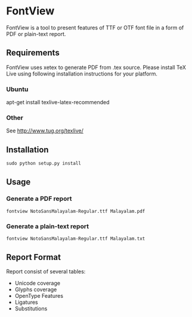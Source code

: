 # FontView

FontView is a tool to present features of TTF or OTF font file in a form of PDF or plain-text report.

## Requirements

FontView uses xetex to generate PDF from .tex source. Please install TeX Live using
following installation instructions for your platform.

### Ubuntu

apt-get install texlive-latex-recommended

### Other

See http://www.tug.org/texlive/

## Installation

    sudo python setup.py install

## Usage

### Generate a PDF report

    fontview NotoSansMalayalam-Regular.ttf Malayalam.pdf

### Generate a plain-text report

    fontview NotoSansMalayalam-Regular.ttf Malayalam.txt

## Report Format
Report consist of several tables:

*  Unicode coverage
*  Glyphs coverage
*  OpenType Features
*  Ligatures
*  Substitutions
